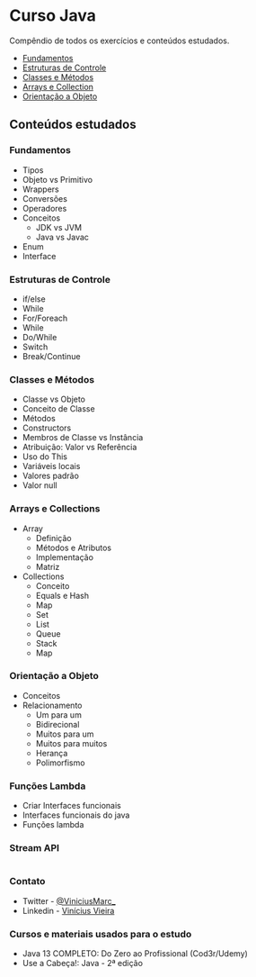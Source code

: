 # Curso Java
Compêndio de todos os exercícios e conteúdos estudados.

* [Fundamentos](#fundamentos)
* [Estruturas de Controle](#estruturas-de-controle)
* [Classes e Métodos](#classes-e-métodos)
* [Arrays e Collection](#arrays-e-collections)
* [Orientação a Objeto](#orientao-a-objeto)

## Conteúdos estudados
### Fundamentos
* Tipos
* Objeto vs Primitivo
* Wrappers
* Conversões
* Operadores
* Conceitos        
  * JDK vs JVM
  * Java vs Javac
* Enum
* Interface
### Estruturas de Controle
* if/else
* While
* For/Foreach
* While
* Do/While
* Switch
* Break/Continue

### Classes e Métodos
* Classe vs Objeto
* Conceito de Classe
* Métodos
* Constructors
* Membros de Classe vs Instância
* Atribuição: Valor vs Referência
* Uso do This
* Variáveis locais
* Valores padrão
* Valor null

### Arrays e Collections
* Array
  * Definição
  * Métodos e Atributos
  * Implementação
  * Matriz
* Collections
  * Conceito
  * Equals e Hash
  * Map
  * Set
  * List
  * Queue
  * Stack
  * Map

### Orientação a Objeto
* Conceitos
* Relacionamento
  * Um para um
  * Bidirecional
  * Muitos para um
  * Muitos para muitos
  * Herança
  * Polimorfismo
  
### Funções Lambda
* Criar Interfaces funcionais
* Interfaces funcionais do java
* Funções lambda

### Stream API
  

#

### Contato
* Twitter - [@ViniciusMarc_](https://twitter.com/ViniciusMarc_)
* Linkedin - [Vinícius Vieira](https://www.linkedin.com/in/vinícius-vieira-0712251a3)

### Cursos e materiais usados para o estudo
* Java 13 COMPLETO: Do Zero ao Profissional (Cod3r/Udemy)
* Use a Cabeça!: Java - 2ª edição